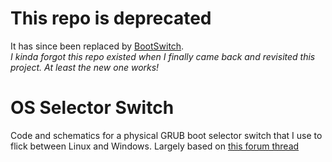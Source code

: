# This repo is deprecated
It has since been replaced by [BootSwitch](https://github.com/thomotron/BootSwitch).  
*I kinda forgot this repo existed when I finally came back and revisited this project. At least the new one works!*

# OS Selector Switch
Code and schematics for a physical GRUB boot selector switch that I use to flick between Linux and Windows.
Largely based on [this forum thread](https://web.archive.org/web/20191104054736/https://bbs.archlinux.org/viewtopic.php?pid=1639286)
